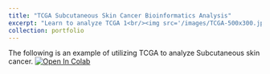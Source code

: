 ```yaml
---
title: "TCGA Subcutaneous Skin Cancer Bioinformatics Analysis"
excerpt: "Learn to analyze TCGA 1<br/><img src='/images/TCGA-500x300.jpg'>"
collection: portfolio
---
```


The following is an example of utilizing TCGA to analyze Subcutaneous skin cancer.
[![Open In Colab](https://colab.research.google.com/assets/colab-badge.svg)](https://colab.research.google.com/drive/1kcGHZ8bBIm0Kirkf8alLPckNoUkRrghy#scrollTo=PO7wSn_Tw2yJ)
